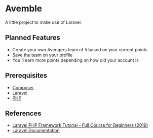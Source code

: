 # Avemble

A little project to make use of Laravel.

## Planned Features
- Create your own Avengers team of 5 based on your current points
- Save the team on your profile
- You'll earn more points depending on how old your account is

## Prerequisites
- [Composer](https://getcomposer.org/doc/00-intro.md)
- [Laravel](https://laravel.com/docs/6.0#installing-laravel)
- [PHP](https://php-osx.liip.ch)

## References
- [Laravel PHP Framework Tutorial - Full Course for Beginners (2019)](https://www.youtube.com/watch?v=ImtZ5yENzgE)
- [Laravel Documentation](https://laravel.com/docs/6.0)